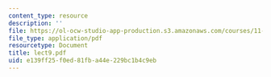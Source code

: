 ```yaml
---
content_type: resource
description: ''
file: https://ol-ocw-studio-app-production.s3.amazonaws.com/courses/11-947-history-and-theory-of-historic-preservation-spring-2007/e139ff25f0ed81fba44e229bc1b4c9eb_lect9.pdf
file_type: application/pdf
resourcetype: Document
title: lect9.pdf
uid: e139ff25-f0ed-81fb-a44e-229bc1b4c9eb
---
```

